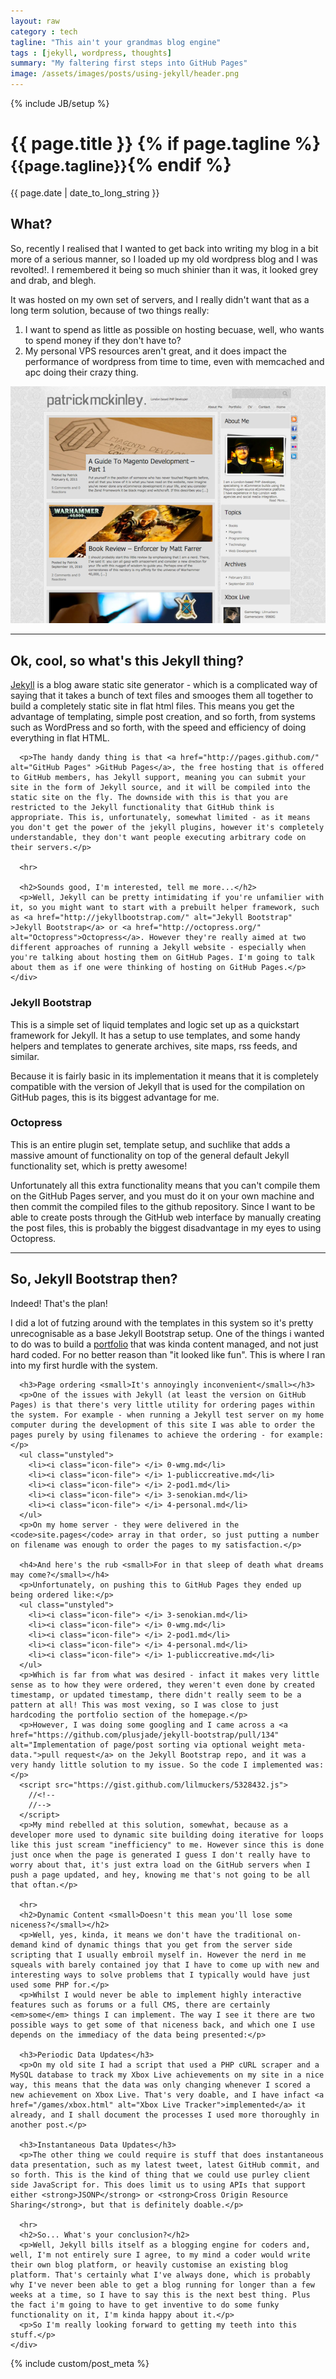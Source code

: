 ```yaml
---
layout: raw
category : tech
tagline: "This ain't your grandmas blog engine"
tags : [jekyll, wordpress, thoughts]
summary: "My faltering first steps into GitHub Pages"
image: /assets/images/posts/using-jekyll/header.png
---
```

{% include JB/setup %}

<div class="page-header">
  <h1>{{ page.title }} {% if page.tagline %}<small>{{page.tagline}}</small>{% endif %}</h1>
</div>

<div class="row-fluid post-full">
  <div class="span12">
    <div class="date">
      <span>{{ page.date | date_to_long_string }}</span>
    </div>
  </div>
  <div class="span12">
    <div class="content">
      <h2>What?</h2>
    </div>
  </div>
  <div class="span8">
    <div class="content">
      <p>So, recently I realised that I wanted to get back into writing my blog in a bit more of a serious manner, so I loaded up my old wordpress blog and I was revolted!. I remembered it being so much shinier than it was, it looked grey and drab, and blegh.</p>
      <p>It was hosted on my own set of servers, and I really didn't want that as a long term solution, because of two things really:</p>
      <ol>
        <li>I want to spend as little as possible on hosting becuase, well, who wants to spend money if they don't have to?</li>
        <li>My personal VPS resources aren't great, and it does impact the performance of wordpress from time to time, even with memcached and apc doing their crazy thing.</li>
      </ol>
    </div>
  </div>
  <div class="span4">
    <img src="/assets/images/posts/using-jekyll/old_site-small.png" title="Yuk! Old Wordpress!" >
  </div>
  <div class="span12">
    <div class="content">
      <hr>
      <h2>Ok, cool, so what's this Jekyll thing?</h2>
      <p><a href="http://jekyllrb.com/" alt="Jekyll Static Site Generator">Jekyll</a> is a blog aware static site generator - which is a complicated way of saying that it takes a bunch of text files and smooges them all together to build a completely static site in flat html files. This means you get the advantage of templating, simple post creation, and so forth, from systems such as WordPress and so forth, with the speed and efficiency of doing everything in flat HTML.</p>

      <p>The handy dandy thing is that <a href="http://pages.github.com/" alt="GitHub Pages" >GitHub Pages</a>, the free hosting that is offered to GitHub members, has Jekyll support, meaning you can submit your site in the form of Jekyll source, and it will be compiled into the static site on the fly. The downside with this is that you are restricted to the Jekyll functionality that GitHub think is appropriate. This is, unfortunately, somewhat limited - as it means you don't get the power of the jekyll plugins, however it's completely understandable, they don't want people executing arbitrary code on their servers.</p>
      
      <hr>

      <h2>Sounds good, I'm interested, tell me more...</h2>
      <p>Well, Jekyll can be pretty intimidating if you're unfamilier with it, so you might want to start with a prebuilt helper framework, such as <a href="http://jekyllbootstrap.com/" alt="Jekyll Bootstrap" >Jekyll Bootstrap</a> or <a href="http://octopress.org/" alt="Octopress">Octopress</a>. However they're really aimed at two different approaches of running a Jekyll website - especially when you're talking about hosting them on GitHub Pages. I'm going to talk about them as if one were thinking of hosting on GitHub Pages.</p>
    </div>
  </div>
  <div class="span6">
    <div class="content">
      <h3>Jekyll Bootstrap</h3>
      <p>This is a simple set of liquid templates and logic set up as a quickstart framework for Jekyll. It has a setup to use templates, and some handy helpers and templates to generate archives, site maps, rss feeds, and similar.</p>
      <p>Because it is fairly basic in its implementation it means that it is completely compatible with the version of Jekyll that is used for the compilation on GitHub pages, this is its biggest advantage for me.</p>
    </div>
  </div>
  
  <div class="span6">
    <div class="content">
      <h3>Octopress</h3>
      <p>This is an entire plugin set, template setup, and suchlike that adds a massive amount of functionality on top of the general default Jekyll functionality set, which is pretty awesome!</p>
      <p>Unfortunately all this extra functionality means that you can't compile them on the GitHub Pages server, and you must do it on your own machine and then commit the compiled files to the github repository. Since I want to be able to create posts through the GitHub web interface by manually creating the post files, this is probably the biggest disadvantage in my eyes to using Octopress.</p>
    </div>
  </div>
  
  <div class="span12">
    <div class="content">
      <hr>
      <h2>So, Jekyll Bootstrap then?</h2>
      <p>Indeed! That's the plan!</p>
      <p>I did a lot of futzing around with the templates in this system so it's pretty unrecognisable as a base Jekyll Bootstrap setup. One of the things i wanted to do was to build a <a href="/#portfolio">portfolio</a> that was kinda content managed, and not just hard coded. For no better reason than "it looked like fun". This is where I ran into my first hurdle with the system.</p>
      
      <h3>Page ordering <small>It's annoyingly inconvenient</small></h3>
      <p>One of the issues with Jekyll (at least the version on GitHub Pages) is that there's very little utility for ordering pages within the system. For example - when running a Jekyll test server on my home computer during the development of this site I was able to order the pages purely by using filenames to achieve the ordering - for example:</p>
      <ul class="unstyled">
        <li><i class="icon-file"> </i> 0-wmg.md</li>
        <li><i class="icon-file"> </i> 1-publiccreative.md</li>
        <li><i class="icon-file"> </i> 2-pod1.md</li>
        <li><i class="icon-file"> </i> 3-senokian.md</li>
        <li><i class="icon-file"> </i> 4-personal.md</li>
      </ul>
      <p>On my home server - they were delivered in the <code>site.pages</code> array in that order, so just putting a number on filename was enough to order the pages to my satisfaction.</p>
      
      <h4>And here's the rub <small>For in that sleep of death what dreams may come?</small></h4>
      <p>Unfortunately, on pushing this to GitHub Pages they ended up being ordered like:</p>
      <ul class="unstyled">
        <li><i class="icon-file"> </i> 3-senokian.md</li>
        <li><i class="icon-file"> </i> 0-wmg.md</li>
        <li><i class="icon-file"> </i> 2-pod1.md</li>
        <li><i class="icon-file"> </i> 4-personal.md</li>
        <li><i class="icon-file"> </i> 1-publiccreative.md</li>
      </ul>
      <p>Which is far from what was desired - infact it makes very little sense as to how they were ordered, they weren't even done by created timestamp, or updated timestamp, there didn't really seem to be a pattern at all! This was most vexing, so I was close to just hardcoding the portfolio section of the homepage.</p>
      <p>However, I was doing some googling and I came across a <a href="https://github.com/plusjade/jekyll-bootstrap/pull/134" alt="Implementation of page/post sorting via optional weight meta-data.">pull request</a> on the Jekyll Bootstrap repo, and it was a very handy little solution to my issue. So the code I implemented was:</p>
      <script src="https://gist.github.com/lilmuckers/5328432.js">
        //<!--
        //-->
      </script>
      <p>My mind rebelled at this solution, somewhat, because as a developer more used to dynamic site building doing iterative for loops like this just scream "inefficiency" to me. However since this is done just once when the page is generated I guess I don't really have to worry about that, it's just extra load on the GitHub servers when I push a page updated, and hey, knowing me that's not going to be all that oftan.</p>
      
      <hr>
      <h2>Dynamic Content <small>Doesn't this mean you'll lose some niceness?</small></h2>
      <p>Well, yes, kinda, it means we don't have the traditional on-demand kind of dynamic things that you get from the server side scripting that I usually embroil myself in. However the nerd in me squeals with barely contained joy that I have to come up with new and interesting ways to solve problems that I typically would have just used some PHP for.</p>
      <p>Whilst I would never be able to implement highly interactive features such as forums or a full CMS, there are certainly <em>some</em> things I can implement. The way I see it there are two possible ways to get some of that niceness back, and which one I use depends on the immediacy of the data being presented:</p>
      
      <h3>Periodic Data Updates</h3>
      <p>On my old site I had a script that used a PHP cURL scraper and a MySQL database to track my Xbox Live achievements on my site in a nice way, this means that the data was only changing whenever I scored a new achievement on Xbox Live. That's very doable, and I have infact <a href="/games/xbox.html" alt="Xbox Live Tracker">implemented</a> it already, and I shall document the processes I used more thoroughly in another post.</p>
      
      <h3>Instantaneous Data Updates</h3>
      <p>The other thing we could require is stuff that does instantaneous data presentation, such as my latest tweet, latest GitHub commit, and so forth. This is the kind of thing that we could use purley client side JavaScript for. This does limit us to using APIs that support either <strong>JSONP</strong> or <strong>Cross Origin Resource Sharing</strong>, but that is definitely doable.</p>
      
      <hr>
      <h2>So... What's your conclusion?</h2>
      <p>Well, Jekyll bills itself as a blogging engine for coders and, well, I'm not entirely sure I agree, to my mind a coder would write their own blog platform, or heavily customise an existing blog platform. That's certainly what I've always done, which is probably why I've never been able to get a blog running for longer than a few weeks at a time, so I have to say this is the next best thing. Plus the fact i'm going to have to get inventive to do some funky functionality on it, I'm kinda happy about it.</p>
      <p>So I'm really looking forward to getting my teeth into this stuff.</p>
    </div>
  </div>
  
  
  {% include custom/post_meta %}
</div>